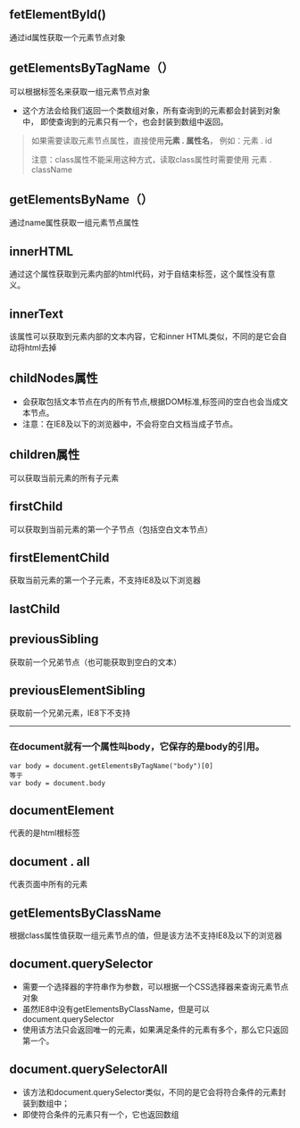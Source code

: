 ## fetElementById()
通过id属性获取一个元素节点对象
## getElementsByTagName（）
可以根据标签名来获取一组元素节点对象
- 这个方法会给我们返回一个类数组对象，所有查询到的元素都会封装到对象中，
即使查询到的元素只有一个，也会封装到数组中返回。
>如果需要读取元素节点属性，直接使用**元素 . 属性名**，
>例如：元素 . id  
>
>注意：class属性不能采用这种方式，读取class属性时需要使用 元素 . className
## getElementsByName（）
通过name属性获取一组元素节点属性
## innerHTML 
通过这个属性获取到元素内部的html代码，对于自结束标签，这个属性没有意义。
## innerText
该属性可以获取到元素内部的文本内容，它和inner HTML类似，不同的是它会自动将html去掉

## childNodes属性
- 会获取包括文本节点在内的所有节点,根据DOM标准,标签间的空白也会当成文本节点。
- 注意：在IE8及以下的浏览器中，不会将空白文档当成子节点。
## children属性
可以获取当前元素的所有子元素
## firstChild
可以获取到当前元素的第一个子节点（包括空白文本节点）
## firstElementChild
获取当前元素的第一个子元素，不支持IE8及以下浏览器
## lastChild
## previousSibling
获取前一个兄弟节点（也可能获取到空白的文本）
## previousElementSibling
获取前一个兄弟元素，IE8下不支持

---
### 在document就有一个属性叫body，它保存的是body的引用。
```
var body = document.getElementsByTagName("body")[0]
等于 
var body = document.body
```
## documentElement 
代表的是html根标签
## document . all 
代表页面中所有的元素
## getElementsByClassName
根据class属性值获取一组元素节点的值，但是该方法不支持IE8及以下的浏览器
## document.querySelector
- 需要一个选择器的字符串作为参数，可以根据一个CSS选择器来查询元素节点对象
- 虽然IE8中没有getElementsByClassName，但是可以document.querySelector
- 使用该方法只会返回唯一的元素，如果满足条件的元素有多个，那么它只返回第一个。
## document.querySelectorAll
- 该方法和document.querySelector类似，不同的是它会将符合条件的元素封装到数组中；
- 即使符合条件的元素只有一个，它也返回数组